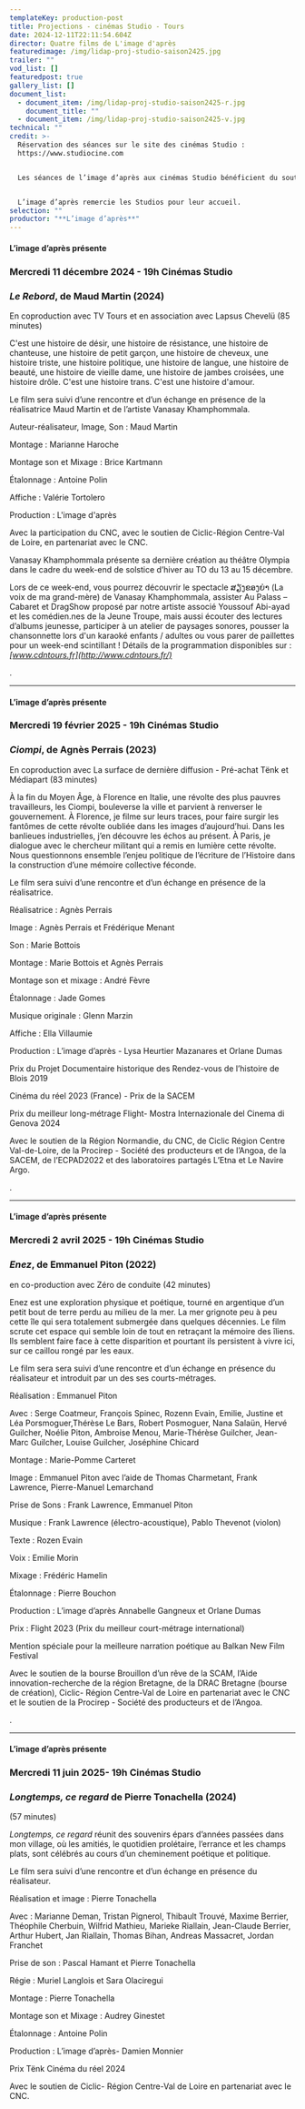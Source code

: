 ```yaml
---
templateKey: production-post
title: Projections - cinémas Studio - Tours
date: 2024-12-11T22:11:54.604Z
director: Quatre films de L'image d'après
featuredimage: /img/lidap-proj-studio-saison2425.jpg
trailer: ""
vod_list: []
featuredpost: true
gallery_list: []
document_list:
  - document_item: /img/lidap-proj-studio-saison2425-r.jpg
    document_title: ""
  - document_item: /img/lidap-proj-studio-saison2425-v.jpg
technical: ""
credit: >-
  Réservation des séances sur le site des cinémas Studio :
  https://www.studiocine.com


  Les séances de l’image d’après aux cinémas Studio bénéficient du soutien de CICLIC Région Centre Val-de-Loire.


  L’image d’après remercie les Studios pour leur accueil.
selection: ""
productor: "**L’image d’après**"
---
```

#### L’image d’après présente

### Mercredi 11 décembre 2024 - 19h Cinémas Studio

### ***Le Rebord***, de Maud Martin (2024)

En coproduction avec TV Tours et en association avec Lapsus Chevelü (85 minutes)

C'est une histoire de désir, une histoire de résistance, une histoire de chanteuse, une histoire de petit garçon, une histoire de cheveux, une histoire triste, une histoire politique, une histoire de langue, une histoire de beauté, une histoire de vieille dame, une histoire de jambes croisées, une histoire drôle. C'est une histoire trans. C'est une histoire d'amour.

Le film sera suivi d’une rencontre et d’un échange en présence de la réalisatrice Maud Martin et de l’artiste Vanasay Khamphommala.

Auteur-réalisateur, Image, Son : Maud Martin

Montage : Marianne Haroche

Montage son et Mixage : Brice Kartmann

Étalonnage : Antoine Polin

Affiche : Valérie Tortolero

Production : L'image d'après

Avec la participation du CNC, avec le soutien de Ciclic-Région Centre-Val de Loire, en partenariat avec le CNC.

Vanasay Khamphommala présente sa dernière création au théâtre Olympia dans le cadre du week-end de solstice d’hiver au TO du 13 au 15 décembre.

Lors de ce week-end, vous pourrez découvrir le spectacle ສຽງຂອງຍ່າ (La voix de ma grand-mère) de Vanasay Khamphommala, assister Au Palass – Cabaret et DragShow proposé par notre artiste associé Youssouf Abi-ayad et les comédien.nes de la Jeune Troupe, mais aussi écouter des lectures d’albums jeunesse, participer à un atelier de paysages sonores, pousser la chansonnette lors d'un karaoké enfants / adultes ou vous parer de paillettes pour un week-end scintillant ! Détails de la programmation disponibles sur : *[www.cdntours.fr](http://www.cdntours.fr/)*

.

- - -

#### L’image d’après présente

### Mercredi 19 février 2025 - 19h Cinémas Studio

### ***Ciompi***, de Agnès Perrais (2023)

En coproduction avec La surface de dernière diffusion - Pré-achat Tënk et Médiapart (83 minutes)

À la fin du Moyen Âge, à Florence en Italie, une révolte des plus pauvres travailleurs, les Ciompi, bouleverse la ville et parvient à renverser le gouvernement. À Florence, je filme sur leurs traces, pour faire surgir les fantômes de cette révolte oubliée dans les images d’aujourd’hui. Dans les banlieues industrielles, j’en découvre les échos au présent. À Paris, je dialogue avec le chercheur militant qui a remis en lumière cette révolte. Nous questionnons ensemble l’enjeu politique de l’écriture de l’Histoire dans la construction d’une mémoire collective féconde.

Le film sera suivi d’une rencontre et d’un échange en présence de la réalisatrice.

Réalisatrice : Agnès Perrais

Image : Agnès Perrais et Frédérique Menant

Son : Marie Bottois

Montage : Marie Bottois et Agnès Perrais

Montage son et mixage : André Fèvre

Étalonnage : Jade Gomes

Musique originale : Glenn Marzin

Affiche : Ella Villaumie

Production : L’image d’après - Lysa Heurtier Mazanares et Orlane Dumas

Prix du Projet Documentaire historique des Rendez-vous de l’histoire de Blois 2019

Cinéma du réel 2023 (France) - Prix de la SACEM

Prix du meilleur long-métrage Flight- Mostra Internazionale del Cinema di Genova 2024

Avec le soutien de la Région Normandie, du CNC, de Ciclic Région Centre Val-de-Loire, de la Procirep - Société des producteurs et de l’Angoa, de la SACEM, de l’ECPAD2022 et des laboratoires partagés L’Etna et Le Navire Argo.

.

- - -

#### L’image d’après présente

### Mercredi 2 avril 2025 - 19h Cinémas Studio

### ***Enez***, de Emmanuel Piton (2022)

en co-production avec Zéro de conduite (42 minutes)

Enez est une exploration physique et poétique, tourné en argentique d’un petit bout de terre perdu au milieu de la mer. La mer grignote peu à peu cette île qui sera totalement submergée dans quelques décennies. Le film scrute cet espace qui semble loin de tout en retraçant la mémoire des îliens. Ils semblent faire face à cette disparition et pourtant ils persistent à vivre ici, sur ce caillou rongé par les eaux.

Le film sera sera suivi d’une rencontre et d’un échange en présence du réalisateur et introduit par un des ses courts-métrages.

Réalisation : Emmanuel Piton

Avec : Serge Coatmeur, François Spinec, Rozenn Evain, Emilie, Justine et Léa Porsmoguer,Thérèse Le Bars, Robert Posmoguer, Nana Salaün, Hervé Guilcher, Noélie Piton, Ambroise Menou, Marie-Thérèse Guilcher, Jean-Marc Guilcher, Louise Guilcher, Joséphine Chicard

Montage : Marie-Pomme Carteret

Image : Emmanuel Piton avec l’aide de Thomas Charmetant, Frank Lawrence, Pierre-Manuel Lemarchand

Prise de Sons : Frank Lawrence, Emmanuel Piton

Musique : Frank Lawrence (électro-acoustique), Pablo Thevenot (violon)

Texte : Rozen Evain

Voix : Emilie Morin

Mixage : Frédéric Hamelin

Étalonnage : Pierre Bouchon

Production : L’image d’après Annabelle Gangneux et Orlane Dumas

Prix : Flight 2023 (Prix du meilleur court-métrage international)

Mention spéciale pour la meilleure narration poétique au Balkan New Film Festival

Avec le soutien de la bourse Brouillon d’un rêve de la SCAM, l’Aide innovation-recherche de la région Bretagne, de la DRAC Bretagne (bourse de création), Ciclic- Région Centre-Val de Loire en partenariat avec le CNC et le soutien de la Procirep - Société des producteurs et de l’Angoa.

.

- - -

#### L’image d’après présente

### Mercredi 11 juin 2025- 19h Cinémas Studio

### ***Longtemps, ce regard*** de Pierre Tonachella (2024)

(57 minutes)

*Longtemps, ce regard* réunit des souvenirs épars d’années passées dans mon village, où les amitiés, le quotidien prolétaire, l’errance et les champs plats, sont célébrés au cours d’un cheminement poétique et politique.

Le film sera suivi d’une rencontre et d’un échange en présence du réalisateur.

Réalisation et image : Pierre Tonachella

Avec : Marianne Deman, Tristan Pignerol, Thibault Trouvé, Maxime Berrier, Théophile Cherbuin, Wilfrid Mathieu, Marieke Riallain, Jean-Claude Berrier, Arthur Hubert, Jan Riallain, Thomas Bihan, Andreas Massacret, Jordan Franchet

Prise de son : Pascal Hamant et Pierre Tonachella

Régie : Muriel Langlois et Sara Olaciregui

Montage : Pierre Tonachella

Montage son et Mixage : Audrey Ginestet

Étalonnage : Antoine Polin

Production : L’image d’après- Damien Monnier

Prix Tënk Cinéma du réel 2024

Avec le soutien de Ciclic- Région Centre-Val de Loire en partenariat avec le CNC.